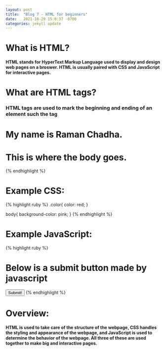 ```yaml
---
layout: post
title:  "Blog 7 - HTML for beginners"
date:   2021-10-29 15:0:37 -0700
categories: jekyll update
---
```


# **What is HTML?**
#### HTML stands for HyperText Markup Language used to display and design web pages on a broswer. HTML is usually paired with CSS and JavaScript for interactive pages.

# What are HTML tags?
### HTML tags are used to mark the beginning and ending of an element such the tag <title> would be used to define the title of the page.

# What are HTML attributes?
#### HTML attributes are information in between the HTML tags that specify further information about an element or section.

# What is a CSS file and how does it connect with an HTML file?
#### CSS files are used to style a HTML page as they are used to describe how the HTML code will be displayed on your screen.

# So far we have talked about the structure and styling of a webpage but how does all the web interactions work?
#### JavaScript is used for interactive webpages as it allows you to dynamically update content on a webpage. JavaScript can be used with HTML file as well as CSS files.

# What are the different types of tags used in HTML?
* <h1> - used for headings
* <h2> - used for subheadings
* <h3> - used for smaller subheadings
* <title> - used for the title of a webpage
* <head> - used to contain all information related to the webpage.
* <body> - used to define the body of the webpage.
* <html>- used to indicate the starting and ending of the html page.

# Example html:
{% highlight ruby %}
<!DOCTYPE html>

<html>
<head>
    <title>Welcome to my html page</title>
    <h1>My name is Raman Chadha.</h1>
</head>

<body>
    <h1>This is where the body goes.</h1>
</body>
</html>
{% endhighlight %}

# Example CSS:
{% highlight ruby %}
.color{
    color: red;
}

body{
    background-color: pink;
}
{% endhighlight %}

# Example JavaScript:
{% highlight ruby %}
<!DOCTYPE html>
<html>
<body>

<h1>Below is a submit button made by javascript</h1>
<button type="button" onclick='document.getElementById("demo").innerHTML = "submit button!"'>Submit!</button>

</body>
</html>
{% endhighlight %}

# Overview:
#### HTML is used to take care of the structure of the webpage, CSS handles the styling and appearance of the webpage, and JavaScript is used to determine the behavior of the webpage. All three of these are used together to make big and interactive pages. 